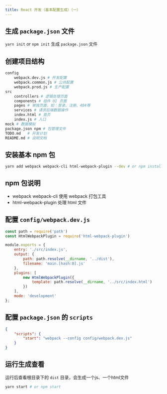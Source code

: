```yaml
---
title: React 开发（基本配置生成）（一）
---
```


## 生成 `package.json` 文件

`yarn init` or `npm init` 生成 `package.json` 文件

## 创建项目结构
```bash
config
    webpack.dev.js # 开发配置
    webpack.common.js # 公共配置
    webpack.prod.js # 生产配置
src
    controllers # 逻辑处理页面
    components # 组件 UI 页面
    pages # 单独页面，如：登录、注册、404等
    services # 请求后端数据操作
    index.html # 首页
    index.js # 入口
mock # 数据模拟
package.json npm # 包管理文件
TODO.md   # 开发计划
README.md # 说明文档
```

## 安装基本 npm 包
```bash
yarn add webpack webpack-cli html-webpack-plugin --dev # or npm install  webpack webpack-cli html-webpack-plugin --save-dev
```

## npm 包说明
- webpack webpack-cli 使用 webpack 打包工具
- html-webpack-plugin 处理 html 文件

## 配置 `config/webpack.dev.js` 
```javascript
const path = require('path')
const HtmlWebpackPlugin = require('html-webpack-plugin')

module.exports = {
    entry: './src/index.js',
    output: {
        path: path.resolve(__dirname, '../dist'),
        filename: 'main.[hash:8].js'
    },
    plugins: [
        new HtmlWebpackPlugin({
            template: path.resolve(__dirname, '../src/index.html')
        })
    ],
    mode: 'development'
};
```

## 配置 `package.json` 的 `scripts`
```json
{
    "scripts": {
        "start": "webpack --config config/webpack.dev.js"
    }
}
```

## 运行生成查看
运行后查看根目录下的 `dist` 目录，会生成一个js、一个html文件
```bash
yarn start # or npm start
```
